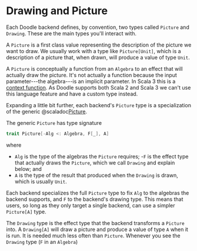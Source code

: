 # Drawing and Picture

Each Doodle backend defines, by convention, two types called `Picture` and `Drawing`. These are the main types you'll interact with.

A `Picture` is a first class value representing the description of the picture we want to draw. We usually work with a type like `Picture[Unit]`, which is a description of a picture that, when drawn, will produce a value of type `Unit`.

A `Picture` is conceptually a function from an `Algebra` to an effect that will actually draw the picture. It's not actually a function because the input parameter---the algebra---is an implicit parameter. In Scala 3 this is a [context function][context-function]. As Doodle supports both Scala 2 and Scala 3 we can't use this language feature and have a custom type instead.

Expanding a little bit further, each backend's `Picture` type is a specialization of the generic @scaladoc[Picture](doodle.algebra.Picture).

The generic `Picture` has type signature 

```scala
trait Picture[-Alg <: Algebra, F[_], A]
```

where 

- `Alg` is the type of the algebras the `Picture` requires;
-`F` is the effect type that actually draws the `Picture`, which we call `Drawing` and explain below; and
- `A` is the type of the result that produced when the `Drawing` is drawn, which is usually `Unit`.

Each backend specializes the full `Picture` type to fix `Alg` to the algebras the backend supports, and `F` to the backend's drawing type. This means that users, so long as they only target a single backend, can use a simpler `Picture[A]` type.

The `Drawing` type is the effect type that the backend transforms a `Picture` into. A `Drawing[A]` will draw a picture and produce a value of type `A` when it is run. It is needed much less often than `Picture`. Whenever you see the `Drawing` type (`F` in an `Algebra`)


[context-function]: https://docs.scala-lang.org/scala3/reference/contextual/context-functions.html
